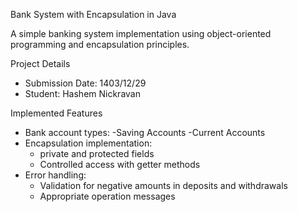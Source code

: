 Bank System with Encapsulation in Java

A simple banking system implementation using object-oriented programming and encapsulation principles.

Project Details
- Submission Date: 1403/12/29
- Student: Hashem Nickravan

Implemented Features
- Bank account types:
  -Saving Accounts
  -Current Accounts
- Encapsulation implementation:
  - private and protected fields
  - Controlled access with getter methods
- Error handling:
  - Validation for negative amounts in deposits and withdrawals
  - Appropriate operation messages
